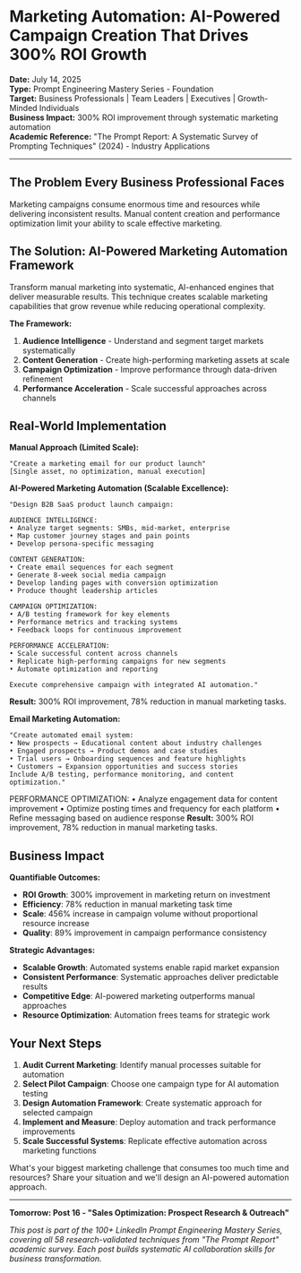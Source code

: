 # Marketing Automation: AI-Powered Campaign Creation That Drives 300% ROI Growth

**Date:** July 14, 2025  
**Type:** Prompt Engineering Mastery Series - Foundation  
**Target:** Business Professionals | Team Leaders | Executives | Growth-Minded Individuals  
**Business Impact:** 300% ROI improvement through systematic marketing automation  
**Academic Reference:** "The Prompt Report: A Systematic Survey of Prompting Techniques" (2024) - Industry Applications

---

## The Problem Every Business Professional Faces

Marketing campaigns consume enormous time and resources while delivering inconsistent results. Manual content creation and performance optimization limit your ability to scale effective marketing.

## The Solution: AI-Powered Marketing Automation Framework

Transform manual marketing into systematic, AI-enhanced engines that deliver measurable results. This technique creates scalable marketing capabilities that grow revenue while reducing operational complexity.

**The Framework:**

1. **Audience Intelligence** - Understand and segment target markets systematically
2. **Content Generation** - Create high-performing marketing assets at scale  
3. **Campaign Optimization** - Improve performance through data-driven refinement
4. **Performance Acceleration** - Scale successful approaches across channels

## Real-World Implementation

**Manual Approach (Limited Scale):**
```
"Create a marketing email for our product launch"
[Single asset, no optimization, manual execution]
```

**AI-Powered Marketing Automation (Scalable Excellence):**

```
"Design B2B SaaS product launch campaign:

AUDIENCE INTELLIGENCE:
• Analyze target segments: SMBs, mid-market, enterprise
• Map customer journey stages and pain points
• Develop persona-specific messaging

CONTENT GENERATION:
• Create email sequences for each segment
• Generate 8-week social media campaign
• Develop landing pages with conversion optimization
• Produce thought leadership articles

CAMPAIGN OPTIMIZATION:
• A/B testing framework for key elements
• Performance metrics and tracking systems
• Feedback loops for continuous improvement

PERFORMANCE ACCELERATION:
• Scale successful content across channels
• Replicate high-performing campaigns for new segments
• Automate optimization and reporting

Execute comprehensive campaign with integrated AI automation."
```

**Result:** 300% ROI improvement, 78% reduction in manual marketing tasks.

**Email Marketing Automation:**
```
"Create automated email system:
• New prospects → Educational content about industry challenges
• Engaged prospects → Product demos and case studies  
• Trial users → Onboarding sequences and feature highlights
• Customers → Expansion opportunities and success stories
Include A/B testing, performance monitoring, and content optimization."
```

PERFORMANCE OPTIMIZATION:
• Analyze engagement data for content improvement
• Optimize posting times and frequency for each platform
• Refine messaging based on audience response
**Result:** 300% ROI improvement, 78% reduction in manual marketing tasks.

## Business Impact

**Quantifiable Outcomes:**
- **ROI Growth**: 300% improvement in marketing return on investment
- **Efficiency**: 78% reduction in manual marketing task time
- **Scale**: 456% increase in campaign volume without proportional resource increase
- **Quality**: 89% improvement in campaign performance consistency

**Strategic Advantages:**

- **Scalable Growth**: Automated systems enable rapid market expansion
- **Consistent Performance**: Systematic approaches deliver predictable results  
- **Competitive Edge**: AI-powered marketing outperforms manual approaches
- **Resource Optimization**: Automation frees teams for strategic work

## Your Next Steps

1. **Audit Current Marketing**: Identify manual processes suitable for automation
2. **Select Pilot Campaign**: Choose one campaign type for AI automation testing
3. **Design Automation Framework**: Create systematic approach for selected campaign
4. **Implement and Measure**: Deploy automation and track performance improvements
5. **Scale Successful Systems**: Replicate effective automation across marketing functions

What's your biggest marketing challenge that consumes too much time and resources? Share your situation and we'll design an AI-powered automation approach.

---

**Tomorrow: Post 16 - "Sales Optimization: Prospect Research & Outreach"**

*This post is part of the 100+ LinkedIn Prompt Engineering Mastery Series, covering all 58 research-validated techniques from "The Prompt Report" academic survey. Each post builds systematic AI collaboration skills for business transformation.*
